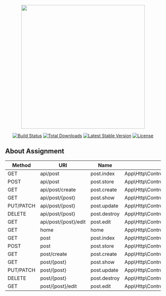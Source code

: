 <p align="center"><img src="https://res.cloudinary.com/dtfbvvkyp/image/upload/v1566331377/laravel-logolockup-cmyk-red.svg" width="400"></p>

<p align="center">
<a href="https://travis-ci.org/laravel/framework"><img src="https://travis-ci.org/laravel/framework.svg" alt="Build Status"></a>
<a href="https://packagist.org/packages/laravel/framework"><img src="https://poser.pugx.org/laravel/framework/d/total.svg" alt="Total Downloads"></a>
<a href="https://packagist.org/packages/laravel/framework"><img src="https://poser.pugx.org/laravel/framework/v/stable.svg" alt="Latest Stable Version"></a>
<a href="https://packagist.org/packages/laravel/framework"><img src="https://poser.pugx.org/laravel/framework/license.svg" alt="License"></a>
</p>

## About Assignment

|Method|URI|Name|Action|Middleware|
|------|---|----|------|----------|
|GET|api/post|post.index|App\Http\Controllers\APIs\PostController@index|api|
|POST|api/post|post.store|App\Http\Controllers\APIs\PostController@store|api|
|GET|api/post/create|post.create|App\Http\Controllers\APIs\PostController@create|api|
|GET|api/post/{post}|post.show|App\Http\Controllers\APIs\PostController@show|api|
|PUT/PATCH|api/post/{post}|post.update|App\Http\Controllers\APIs\PostController@update|api|
|DELETE|api/post/{post}|post.destroy|App\Http\Controllers\APIs\PostController@destroy|api|
|GET|api/post/{post}/edit|post.edit|App\Http\Controllers\APIs\PostController@edit|api|
|GET|home|home|App\Http\Controllers\PostController@index|web|
|GET|post|post.index|App\Http\Controllers\PostController@index|web|
|POST|post|post.store|App\Http\Controllers\PostController@store|web|
|GET|post/create|post.create|App\Http\Controllers\PostController@create|web|
|GET|post/{post}|post.show|App\Http\Controllers\PostController@show|web|
|PUT/PATCH|post/{post}|post.update|App\Http\Controllers\PostController@update|web|
|DELETE|post/{post}|post.destroy|App\Http\Controllers\PostController@destroy|web|
|GET|post/{post}/edit|post.edit|App\Http\Controllers\PostController@edit|web|
